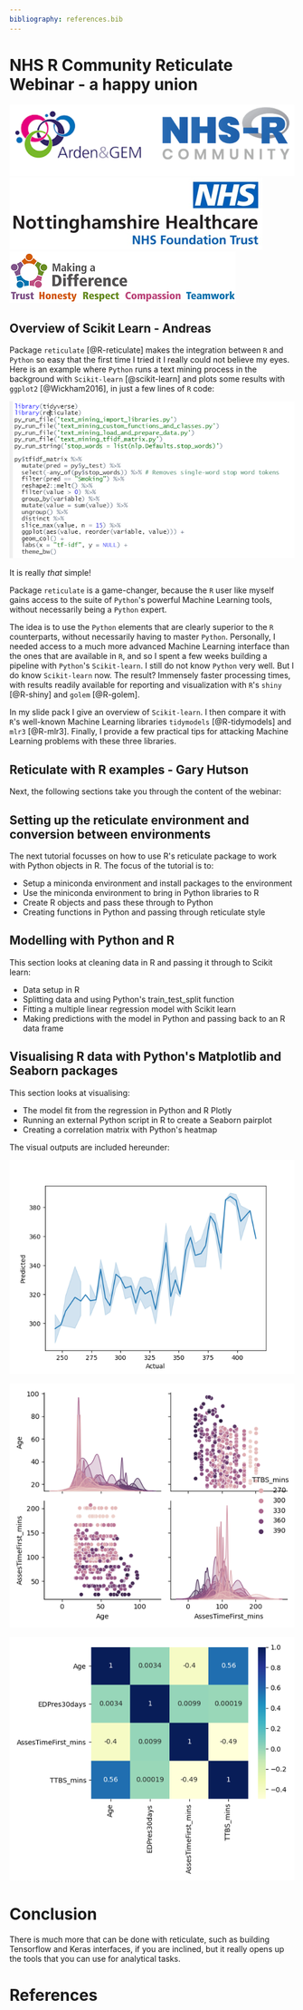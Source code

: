 ```yaml
---
bibliography: references.bib
---
```


# NHS R Community Reticulate Webinar - a happy union 

<p></p>

![NHSRCommunity](Images/AGEM_NHSR.png)
![](Images/nhs_logo_nottinghamshire.png)
![](Images/nhs_logo_making_a_difference.png)

## Overview of Scikit Learn - Andreas 

Package `reticulate` [@R-reticulate] makes the integration between `R` and `Python` so easy that the first time I tried it I really could not believe my eyes. Here is an example where `Python` runs a text mining process in the background with `Scikit-learn` [@scikit-learn] and plots some results with `ggplot2` [@Wickham2016], in just a few lines of `R` code:

![](Images/reticulate_example_code.png)

It is really _that_ simple!

Package `reticulate` is a game-changer, because the `R` user like myself gains access to the suite of `Python`'s powerful Machine Learning tools, without necessarily being a `Python` expert.

The idea is to use the `Python` elements that are clearly superior to the `R` counterparts, without necessarily having to master `Python`. Personally, I needed access to a much more advanced Machine Learning interface than the ones that are available in `R`, and so I spent a few weeks building a pipeline with `Python`'s `Scikit-learn`. I still do not know `Python` very well. But I do know `Scikit-learn` now. The result? Immensely faster processing times, with results readily available for reporting and visualization with `R`'s `shiny` [@R-shiny]  and `golem` [@R-golem].

In my slide pack I give an overview of `Scikit-learn`. I then compare it with `R`'s well-known Machine Learning libraries `tidymodels` [@R-tidymodels]  and `mlr3` [@R-mlr3]. Finally, I provide a few practical tips for attacking Machine Learning problems with these three libraries.

## Reticulate with R examples - Gary Hutson

Next, the following sections take you through the content of the webinar:

## Setting up the reticulate environment and conversion between environments

The next tutorial focusses on how to use R's reticulate package to work with Python objects in R. The focus of the tutorial is to:

- Setup a miniconda environment and install packages to the environment
- Use the miniconda environment to bring in Python libraries to R
- Create R objects and pass these through to Python
- Creating functions in Python and passing through reticulate style

## Modelling with Python and R

This section looks at cleaning data in R and passing it through to Scikit learn:

- Data setup in R
- Splitting data and using Python's train_test_split function
- Fitting a multiple linear regression model with Scikit learn
- Making predictions with the model in Python and passing back to an R data frame

## Visualising R data with Python's Matplotlib and Seaborn packages

This section looks at visualising:

- The model fit from the regression in Python and R Plotly
- Running an external Python script in R to create a Seaborn pairplot
- Creating a correlation matrix with Python's heatmap


The visual outputs are included hereunder:

![Seaborn Plot](Images/seaborn.png)

![Seaborn Pair Plot](Images/snspairplot.png)

![Seaborn Pair Plot](Images/correlation_plot.png)


# Conclusion

There is much more that can be done with reticulate, such as building Tensorflow and Keras interfaces, if you are inclined, but it really opens up the tools that you can use for analytical tasks.

# References

